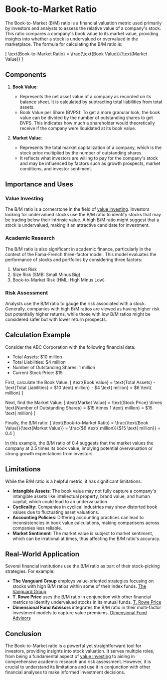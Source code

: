 # Book-to-Market Ratio

The Book-to-Market (B/M) ratio is a financial valuation metric used primarily by investors and analysts to assess the relative value of a company's stock. This ratio compares a company's book value to its market value, providing insights into whether a stock is undervalued or overvalued in the marketplace. The formula for calculating the B/M ratio is:

\[ \text{Book-to-Market Ratio} = \frac{\text{Book Value}}{\text{Market Value}} \]

## Components

1. **Book Value**: 
    - Represents the net asset value of a company as recorded on its balance sheet. It is calculated by subtracting total liabilities from total assets.
    - Book Value per Share (BVPS): To get a more granular look, the book value can be divided by the number of outstanding shares to get BVPS. This indicates how much a shareholder would theoretically receive if the company were liquidated at its book value.

2. **Market Value**:
    - Represents the total market capitalization of a company, which is the stock price multiplied by the number of outstanding shares.
    - It reflects what investors are willing to pay for the company's stock and may be influenced by factors such as growth prospects, market conditions, and investor sentiment.

## Importance and Uses

### Value Investing
The B/M ratio is a cornerstone in the field of [value investing](../v/value_investing.md). Investors looking for undervalued stocks use the B/M ratio to identify stocks that may be trading below their intrinsic value. A high B/M ratio might suggest that a stock is undervalued, making it an attractive candidate for investment.

### Academic Research
The B/M ratio is also significant in academic finance, particularly in the context of the Fama-French three-factor model. This model evaluates the performance of stocks and portfolios by considering three factors:
1. Market Risk
2. Size Risk (SMB: Small Minus Big)
3. Book-to-Market Risk (HML: High Minus Low)

### Risk Assessment
Analysts use the B/M ratio to gauge the risk associated with a stock. Generally, companies with high B/M ratios are viewed as having higher risk but potentially higher returns, while those with low B/M ratios might be considered safer but with lower return prospects.

## Calculation Example

Consider the ABC Corporation with the following financial data:
- Total Assets: $10 million
- Total Liabilities: $4 million
- Number of Outstanding Shares: 1 million
- Current Stock Price: $15

First, calculate the Book Value:
\[ \text{Book Value} = \text{Total Assets} - \text{Total Liabilities} = \$10 \text{ million} - \$4 \text{ million} = \$6 \text{ million} \]

Next, find the Market Value:
\[ \text{Market Value} = \text{Stock Price} \times \text{Number of Outstanding Shares} = \$15 \times 1 \text{ million} = \$15 \text{ million} \]

Finally, the B/M ratio:
\[ \text{Book-to-Market Ratio} = \frac{\text{Book Value}}{\text{Market Value}} = \frac{\$6 \text{ million}}{\$15 \text{ million}} = 0.4 \]

In this example, the B/M ratio of 0.4 suggests that the market values the company at 2.5 times its book value, implying potential overvaluation or strong growth expectations from investors.

## Limitations

While the B/M ratio is a helpful metric, it has significant limitations:
- **Intangible Assets**: The book value may not fully capture a company's intangible assets like intellectual property, brand value, and human capital, which could lead to an undervaluation.
- **Cyclicality**: Companies in cyclical industries may show distorted book values due to fluctuating asset valuations.
- **Accounting Policies**: Differing accounting practices can lead to inconsistencies in book value calculations, making comparisons across companies less reliable.
- **Market Sentiment**: The market value is subject to market sentiment, which can be irrational at times, thus affecting the B/M ratio's accuracy.

## Real-World Application

Several financial institutions use the B/M ratio as part of their stock-picking strategies. For example:
- **The Vanguard Group** employs value-oriented strategies focusing on stocks with high B/M ratios within some of their index funds. [The Vanguard Group](https://investor.vanguard.com)
- **T. Rowe Price** uses the B/M ratio in conjunction with other financial metrics to identify undervalued stocks in its mutual funds. [T. Rowe Price](https://www.troweprice.com)
- **Dimensional Fund Advisors** integrates the B/M ratio in their multi-factor investment models to capture value premiums. [Dimensional Fund Advisors](https://us.dimensional.com)

## Conclusion

The Book-to-Market ratio is a powerful yet straightforward tool for investors, providing insights into stock valuation. It serves multiple roles, from being a fundamental aspect of [value investing](../v/value_investing.md) to aiding in comprehensive academic research and risk assessment. However, it is crucial to understand its limitations and use it in conjunction with other financial analyses to make informed investment decisions.